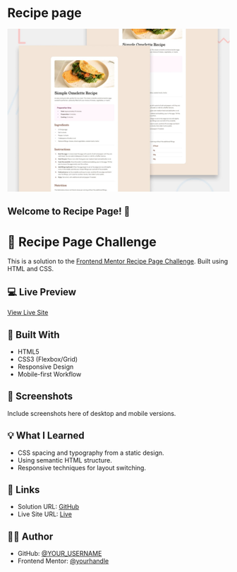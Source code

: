 # Recipe page

![Design preview for the Recipe page coding challenge](./preview.jpg)

## Welcome to Recipe Page! 👋

# 🍳 Recipe Page Challenge

This is a solution to the [Frontend Mentor Recipe Page Challenge](https://www.frontendmentor.io). Built using HTML and CSS.

## 💻 Live Preview

[View Live Site](https://nasreen557.github.io/Recipe-Page/)

## 🚀 Built With

- HTML5
- CSS3 (Flexbox/Grid)
- Responsive Design
- Mobile-first Workflow

## 📸 Screenshots

Include screenshots here of desktop and mobile versions.

## 💡 What I Learned

- CSS spacing and typography from a static design.
- Using semantic HTML structure.
- Responsive techniques for layout switching.

## 🔗 Links

- Solution URL: [GitHub](https://github.com/Nasreen557/Recipe-Page)
- Live Site URL: [Live](https://nasreen557.github.io/Recipe-Page/)

## 🙋‍♀️ Author

- GitHub: [@YOUR_USERNAME](https://github.com/Nasreen557)
- Frontend Mentor: [@yourhandle](https://www.frontendmentor.io/profile/Nasreen557)
